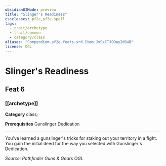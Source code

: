 ```yaml
---
obsidianUIMode: preview
title: "Slinger's Readiness"
cssclasses: pf2e,pf2e-spell
tags:
  - trait/archetype
  - trait/common
  - category/class
aliases: "Compendium.pf2e.feats-srd.Item.JxSxCTJOOayIdO4B"
license: OGL
---
```

# Slinger's Readiness
## Feat 6
### [[archetype]]

**Category** class; 



**Prerequisites** Gunslinger Dedication
* * *
You've learned a gunslinger's tricks for staking out your territory in a fight. You gain the initial deed for the way you selected with Gunslinger's Dedication.

*Source: Pathfinder Guns & Gears*
*OGL*
